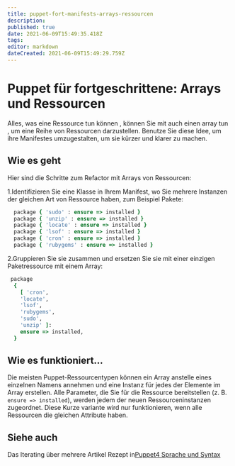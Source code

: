 ```yaml
---
title: puppet-fort-manifests-arrays-ressourcen
description: 
published: true
date: 2021-06-09T15:49:35.418Z
tags: 
editor: markdown
dateCreated: 2021-06-09T15:49:29.759Z
---
```


# Puppet für fortgeschrittene: Arrays und Ressourcen

Alles, was eine Ressource tun können , können Sie mit auch einen array tun , um eine Reihe von Ressourcen darzustellen.
Benutze Sie diese  Idee, um ihre Manifestes umzugestalten, um sie kürzer und klarer zu machen.

## Wie es geht

Hier sind die Schritte zum Refactor mit Arrays von Ressourcen:

1.Identifizieren Sie eine Klasse in Ihrem Manifest, wo Sie mehrere Instanzen der gleichen Art von Ressource haben, zum Beispiel Pakete:

```ruby
  package { 'sudo' : ensure => installed }
  package { 'unzip' : ensure => installed }
  package { 'locate' : ensure => installed }
  package { 'lsof' : ensure => installed }
  package { 'cron' : ensure => installed }
  package { 'rubygems' : ensure => installed }
```

2.Gruppieren Sie sie zusammen und ersetzen Sie sie mit einer einzigen Paketressource mit einem Array:

```ruby
 package
  {
    [ 'cron',
    'locate',
    'lsof',
    'rubygems',
    'sudo',
    'unzip' ]:
    ensure => installed,
  }
```

## Wie es funktioniert…

Die meisten Puppet-Ressourcentypen können ein Array anstelle eines einzelnen Namens annehmen und eine Instanz für jedes der Elemente im Array erstellen.
Alle Parameter, die Sie für die Ressource bereitstellen (z. B. `ensure => installed`), werden jedem der neuen Ressourceninstanzen zugeordnet.
Diese Kurze variante wird nur funktionieren, wenn alle Ressourcen die gleichen Attribute haben.

## Siehe auch

Das Iterating über mehrere Artikel Rezept in[Puppet4 Sprache und Syntax](../puppet/puppet4-basics)